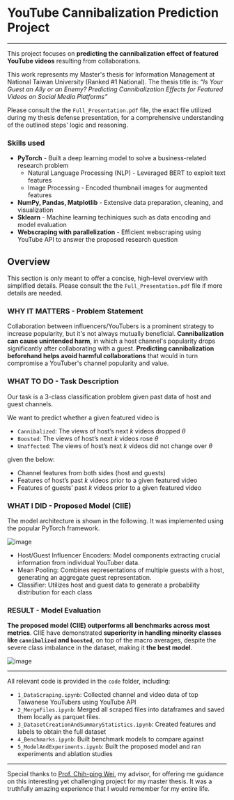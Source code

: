 # YouTube Cannibalization Prediction Project
---
This project focuses on **predicting the cannibalization effect of featured YouTube videos** resulting from collaborations.

This work represents my Master's thesis for Information Management at National Taiwan University (Ranked #1 National). The thesis title is: *“Is Your Guest an Ally or an Enemy? Predicting Cannibalization Effects for Featured Videos on Social Media Platforms”*

Please consult the the `Full_Presentation.pdf` file, the exact file utilized during my thesis defense presentation, for a comprehensive understanding of the outlined steps' logic and reasoning.

### Skills used
* **PyTorch** - Built a deep learning model to solve a business-related research problem
  * Natural Language Processing (NLP) - Leveraged BERT to exploit text features
  * Image Processing - Encoded thumbnail images for augmented features
* **NumPy, Pandas, Matplotlib** - Extensive data preparation, cleaning, and visualization
* **Sklearn** - Machine learning techiniques such as data encoding and model evaluation
* **Webscraping with parallelization** - Efficient webscraping using YouTube API to answer the proposed research question

## Overview

This section is only meant to offer a concise, high-level overview with simplified details. Please consult the the `Full_Presentation.pdf` file if more details are needed.

### WHY IT MATTERS - Problem Statement
Collaboration between influencers/YouTubers is a prominent strategy to increase popularity, but it's not always mutually beneficial. **Cannibalization can cause unintended harm**, in which a host channel's popularity drops significantly after collaborating with a guest. **Predicting cannibalization beforehand helps avoid harmful collaborations** that would in turn compromise a YouTuber's channel popularity and value.

### WHAT TO DO - Task Description
Our task is a 3-class classification problem given past data of host and guest channels.

We want to predict whether a given featured video is
- `Cannibalized`: The views of host’s next $k$ videos dropped $θ$
- `Boosted`: The views of host’s next $k$ videos rose $θ$
- `Unaffected`: The views of host’s next $k$ videos did not change over $θ$

given the below:
- Channel features from both sides (host and guests)
- Features of host’s past $k$ videos prior to a given featured video
- Features of guests’ past $k$ videos prior to a given featured video

### WHAT I DID - Proposed Model (CIIE)
The model architecture is shown in the following. It was implemented using the popular PyTorch framework.

![image](https://github.com/ching-yao-lin/youtube-cannibalization-prediction/assets/45042477/c6b40e04-c0b2-4401-bfb9-22206fd15d19)

* Host/Guest Influencer Encoders: Model components extracting crucial information from individual YouTuber data.
* Mean Pooling: Combines representations of multiple guests with a host, generating an aggregate guest representation.
* Classifier: Utilizes host and guest data to generate a probability distribution for each class

### RESULT - Model Evaluation
**The proposed model (CIIE) outperforms all benchmarks across most metrics**. CIIE have demonstrated **superiority in handling minority classes like `cannibalized` and `boosted`**, on top of the macro averages, despite the severe class imbalance in the dataset, making it **the best model**.

![image](https://github.com/ching-yao-lin/youtube-cannibalization-prediction/assets/45042477/64bf362e-6a99-4dc7-ad52-285926c8517e)

---

All relevant code is provided in the `code` folder, including:
* `1_DataScraping.ipynb`: Collected channel and video data of top Taiwanese YouTubers using YouTube API
* `2_MergeFiles.ipynb`: Merged all scraped files into dataframes and saved them locally as parquet files.
* `3_DatasetCreationAndSummaryStatistics.ipynb`: Created features and labels to obtain the full dataset
* `4_Benchmarks.ipynb`: Built benchmark models to compare against
* `5_ModelAndExperiments.ipynb`: Built the proposed model and ran experiments and ablation studies

--- 

Special thanks to [Prof. Chih-ping Wei](https://management.ntu.edu.tw/IM/faculty/teacher/sn/15),  my advisor, for offering me guidance on this interesting yet challenging project for my master thesis. It was a truthfully amazing experience that I would remember for my entire life.
